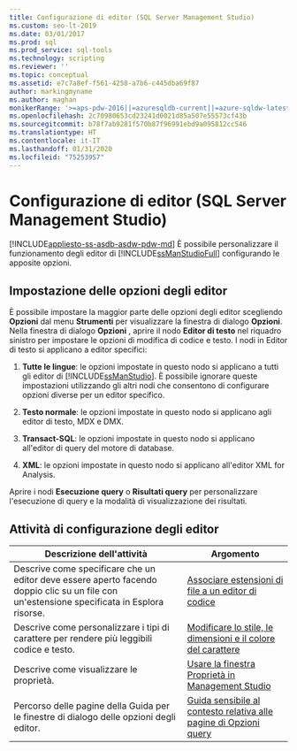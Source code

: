 ```yaml
---
title: Configurazione di editor (SQL Server Management Studio)
ms.custom: seo-lt-2019
ms.date: 03/01/2017
ms.prod: sql
ms.prod_service: sql-tools
ms.technology: scripting
ms.reviewer: ''
ms.topic: conceptual
ms.assetid: e7c7a8ef-f561-4258-a7b6-c445dba69f87
author: markingmyname
ms.author: maghan
monikerRange: '>=aps-pdw-2016||=azuresqldb-current||=azure-sqldw-latest||>=sql-server-2016||=sqlallproducts-allversions||>=sql-server-linux-2017||=azuresqldb-mi-current'
ms.openlocfilehash: 2c70980653cd23241d0021d85a507e55573cf43b
ms.sourcegitcommit: b78f7ab9281f570b87f96991ebd9a095812cc546
ms.translationtype: HT
ms.contentlocale: it-IT
ms.lasthandoff: 01/31/2020
ms.locfileid: "75253957"
---
```

# <a name="configure-editors-sql-server-management-studio"></a>Configurazione di editor (SQL Server Management Studio)
[!INCLUDE[appliesto-ss-asdb-asdw-pdw-md](../../includes/appliesto-ss-asdb-asdw-pdw-md.md)]
  È possibile personalizzare il funzionamento degli editor di [!INCLUDE[ssManStudioFull](../../includes/ssmanstudiofull-md.md)] configurando le apposite opzioni.  
  
## <a name="settng-editor-options"></a>Impostazione delle opzioni degli editor  
 È possibile impostare la maggior parte delle opzioni degli editor scegliendo **Opzioni** dal menu **Strumenti** per visualizzare la finestra di dialogo **Opzioni**. Nella finestra di dialogo **Opzioni** , aprire il nodo **Editor di testo** nel riquadro sinistro per impostare le opzioni di modifica di codice e testo. I nodi in Editor di testo si applicano a editor specifici:  
  
1.  **Tutte le lingue**: le opzioni impostate in questo nodo si applicano a tutti gli editor di [!INCLUDE[ssManStudio](../../includes/ssmanstudio-md.md)]. È possibile ignorare queste impostazioni utilizzando gli altri nodi che consentono di configurare opzioni diverse per un editor specifico.  
  
2.  **Testo normale**: le opzioni impostate in questo nodo si applicano agli editor di testo, MDX e DMX.  
  
3.  **Transact-SQL**: le opzioni impostate in questo nodo si applicano all'editor di query del motore di database.  
  
4.  **XML**: le opzioni impostate in questo nodo si applicano all'editor XML for Analysis.  
  
 Aprire i nodi **Esecuzione query** o **Risultati query** per personalizzare l'esecuzione di query e la modalità di visualizzazione dei risultati.  
  
## <a name="editor-configuration-tasks"></a>Attività di configurazione degli editor  
  
|Descrizione dell'attività|Argomento|  
|----------------------|-----------|  
|Descrive come specificare che un editor deve essere aperto facendo doppio clic su un file con un'estensione specificata in Esplora risorse.|[Associare estensioni di file a un editor di codice](../../relational-databases/scripting/associate-file-extensions-to-a-code-editor.md)|  
|Descrive come personalizzare i tipi di carattere per rendere più leggibili codice e testo.|[Modificare lo stile, le dimensioni e il colore del carattere](../../relational-databases/scripting/change-font-color-size-and-style.md)|  
|Descrive come visualizzare le proprietà.|[Usare la finestra Proprietà in Management Studio](../../relational-databases/scripting/use-the-properties-window-in-management-studio.md)|  
|Percorso delle pagine della Guida per le finestre di dialogo delle opzioni degli editor.|[Guida sensibile al contesto relativa alle pagine di Opzioni query](https://msdn.microsoft.com/library/fad98caa-8a29-4b88-8464-f60a5c4fc00e)|  
  
  
